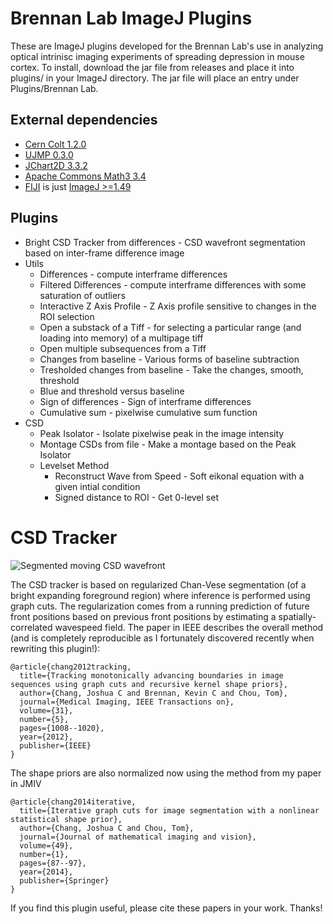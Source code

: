 Brennan Lab ImageJ Plugins
==========================
These are ImageJ plugins developed for the Brennan Lab's use in analyzing optical intrinisc imaging experiments of spreading depression in mouse cortex. To install, download the jar file from releases and place it into plugins/ in your ImageJ directory. The jar file will place an entry under Plugins/Brennan Lab.

External dependencies
---------------------
* [Cern Colt 1.2.0](https://dst.lbl.gov/ACSSoftware/colt/)
* [UJMP 0.3.0](https://ujmp.org/)
* [JChart2D 3.3.2](http://jchart2d.sourceforge.net/)
* [Apache Commons Math3 3.4](https://commons.apache.org/proper/commons-math/)
* [FIJI](http://fiji.sc/Fiji) is just [ImageJ >=1.49](http://imagej.nih.gov/ij/)

Plugins
-------
* Bright CSD Tracker from differences - CSD wavefront segmentation based on inter-frame difference image
* Utils
  * Differences - compute interframe differences
  * Filtered Differences - compute interframe differences with some saturation of outliers
  * Interactive Z Axis Profile - Z Axis profile sensitive to changes in the ROI selection
  * Open a substack of a Tiff - for selecting a particular range (and loading into memory) of a multipage tiff
  * Open multiple subsequences from a Tiff
  * Changes from baseline - Various forms of baseline subtraction
  * Tresholded changes from baseline - Take the changes, smooth, threshold
  * Blue and threshold versus baseline
  * Sign of differences - Sign of interframe differences
  * Cumulative sum - pixelwise cumulative sum function
* CSD
  * Peak Isolator - Isolate pixelwise peak in the image intensity
  * Montage CSDs from file - Make a montage based on the Peak Isolator
  * Levelset Method
    * Reconstruct Wave from Speed - Soft eikonal equation with a given intial condition
    * Signed distance to ROI - Get 0-level set

CSD Tracker
===========

![Segmented moving CSD wavefront](http://joshchang.github.io/_static/images/csd.gif)

The CSD tracker is based on regularized Chan-Vese segmentation (of a bright expanding foreground region) where inference is performed using graph cuts. The regularization comes from a running prediction of future front positions based on previous front positions by estimating a spatially-correlated wavespeed field. The paper in IEEE describes the overall method (and is completely reproducible as I fortunately discovered recently when rewriting this plugin!):

```
@article{chang2012tracking,
  title={Tracking monotonically advancing boundaries in image sequences using graph cuts and recursive kernel shape priors},
  author={Chang, Joshua C and Brennan, Kevin C and Chou, Tom},
  journal={Medical Imaging, IEEE Transactions on},
  volume={31},
  number={5},
  pages={1008--1020},
  year={2012},
  publisher={IEEE}
}
```

The shape priors are also normalized now using the method from my paper in JMIV

```
@article{chang2014iterative,
  title={Iterative graph cuts for image segmentation with a nonlinear statistical shape prior},
  author={Chang, Joshua C and Chou, Tom},
  journal={Journal of mathematical imaging and vision},
  volume={49},
  number={1},
  pages={87--97},
  year={2014},
  publisher={Springer}
}
```

If you find this plugin useful, please cite these papers in your work. Thanks!
